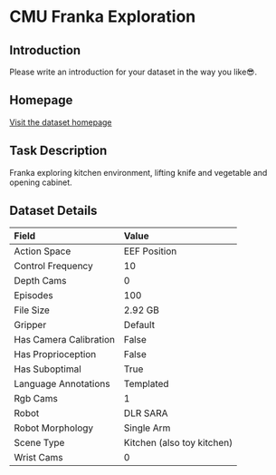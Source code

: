 # CMU Franka Exploration


## Introduction

Please write an introduction for your dataset in the way you like:sunglasses:.


## Homepage

[Visit the dataset homepage](https://human-world-model.github.io/)


## Task Description

Franka exploring kitchen environment, lifting knife and vegetable and opening cabinet.


## Dataset Details

| Field                            | Value                    |
|:---------------------------------|:-------------------------|
| Action Space                     | EEF Position           |
| Control Frequency                     | 10           |
| Depth Cams                     | 0           |
| Episodes                     | 100           |
| File Size                     |  2.92 GB           |
| Gripper                     | Default           |
| Has Camera Calibration                     | False           |
| Has Proprioception                     | False           |
| Has Suboptimal                     | True           |
| Language Annotations                     | Templated           |
| Rgb Cams                     | 1           |
| Robot                     | DLR SARA           |
| Robot Morphology                     | Single Arm           |
| Scene Type                     | Kitchen (also toy kitchen)           |
| Wrist Cams                     | 0           |



